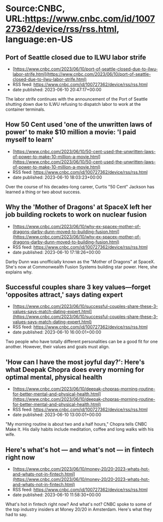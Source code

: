 # Source:CNBC, URL:https://www.cnbc.com/id/100727362/device/rss/rss.html, language:en-US

## Port of Seattle closed due to ILWU labor strife
 - [https://www.cnbc.com/2023/06/10/port-of-seattle-closed-due-to-ilwu-labor-strife.html](https://www.cnbc.com/2023/06/10/port-of-seattle-closed-due-to-ilwu-labor-strife.html)
 - RSS feed: https://www.cnbc.com/id/100727362/device/rss/rss.html
 - date published: 2023-06-10 20:47:17+00:00

The labor strife continues with the announcement of the Port of Seattle shutting down due to ILWU refusing to dispatch labor to work at the container terminals.

## How 50 Cent used 'one of the unwritten laws of power' to make $10 million a movie: 'I paid myself to learn'
 - [https://www.cnbc.com/2023/06/10/50-cent-used-the-unwritten-laws-of-power-to-make-10-million-a-movie.html](https://www.cnbc.com/2023/06/10/50-cent-used-the-unwritten-laws-of-power-to-make-10-million-a-movie.html)
 - RSS feed: https://www.cnbc.com/id/100727362/device/rss/rss.html
 - date published: 2023-06-10 18:03:23+00:00

Over the course of his decades-long career, Curtis "50 Cent" Jackson has learned a thing or two about success.

## Why the 'Mother of Dragons' at SpaceX left her job building rockets to work on nuclear fusion
 - [https://www.cnbc.com/2023/06/10/why-ex-spacex-mother-of-dragons-darby-dunn-moved-to-building-fusion.html](https://www.cnbc.com/2023/06/10/why-ex-spacex-mother-of-dragons-darby-dunn-moved-to-building-fusion.html)
 - RSS feed: https://www.cnbc.com/id/100727362/device/rss/rss.html
 - date published: 2023-06-10 17:18:26+00:00

Darby Dunn was unofficially known as the "Mother of Dragons" at SpaceX. She's now at Commonwealth Fusion Systems building star power. Here, she explains why.

## Successful couples share 3 key values—forget 'opposites attract,' says dating expert
 - [https://www.cnbc.com/2023/06/10/successful-couples-share-these-3-values-says-match-dating-expert.html](https://www.cnbc.com/2023/06/10/successful-couples-share-these-3-values-says-match-dating-expert.html)
 - RSS feed: https://www.cnbc.com/id/100727362/device/rss/rss.html
 - date published: 2023-06-10 16:00:01+00:00

Two people who have totally different personalities can be a good fit for one another. However, their values and goals must align.

## 'How can I have the most joyful day?': Here's what Deepak Chopra does every morning for optimal mental, physical health
 - [https://www.cnbc.com/2023/06/10/deepak-chopras-morning-routine-for-better-mental-and-physical-health.html](https://www.cnbc.com/2023/06/10/deepak-chopras-morning-routine-for-better-mental-and-physical-health.html)
 - RSS feed: https://www.cnbc.com/id/100727362/device/rss/rss.html
 - date published: 2023-06-10 13:00:01+00:00

"My morning routine is about two and a half hours," Chopra tells CNBC Make It. His daily habits include meditation, coffee and long walks with his wife.

## Here's what's hot — and what's not — in fintech right now
 - [https://www.cnbc.com/2023/06/10/money-20/20-2023-whats-hot-and-whats-not-in-fintech.html](https://www.cnbc.com/2023/06/10/money-20/20-2023-whats-hot-and-whats-not-in-fintech.html)
 - RSS feed: https://www.cnbc.com/id/100727362/device/rss/rss.html
 - date published: 2023-06-10 11:58:30+00:00

What's hot in fintech right now? And what's not? CNBC spoke to some of the top industry insiders at Money 20/20 in Amsterdam. Here's what they had to say.

